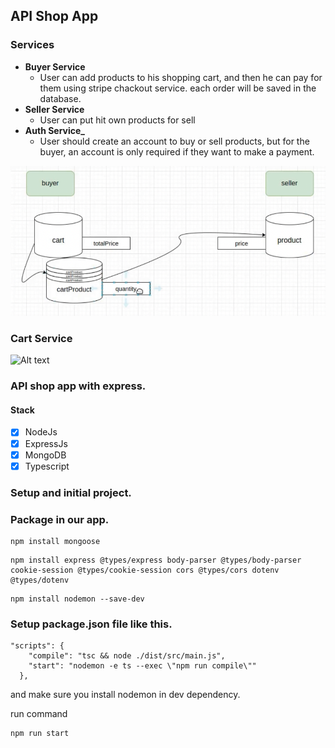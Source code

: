 ## API Shop App

### Services

- **Buyer Service**
  - User can add products to his shopping cart, and then he can pay for them using stripe chackout service. each order will be saved in the database.
- **Seller Service**
  - User can put hit own products for sell
- **Auth Service\_**
  - User should create an account to buy or sell products, but for the buyer, an account is only required if they want to make a payment.

![Alt text](./assets/image.png)

### Cart Service

![Alt text](image-1.png)

### API shop app with express.

#### Stack

- [x] NodeJs
- [x] ExpressJs
- [x] MongoDB
- [x] Typescript

### Setup and initial project.

### Package in our app.

```
npm install mongoose
```

```
npm install express @types/express body-parser @types/body-parser cookie-session @types/cookie-session cors @types/cors dotenv @types/dotenv
```

```
npm install nodemon --save-dev
```

### Setup package.json file like this.

```
"scripts": {
    "compile": "tsc && node ./dist/src/main.js",
    "start": "nodemon -e ts --exec \"npm run compile\""
  },
```

and make sure you install nodemon in dev dependency.

run command

```
npm run start
```
